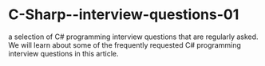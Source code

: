 # C-Sharp--interview-questions-01
a selection of C# programming interview questions that are regularly asked. We will learn about some of the frequently requested C# programming interview questions in this article.

